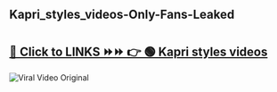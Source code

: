 
 ## Kapri_styles_videos-Only-Fans-Leaked

# <h2><a href="https://clipsfans.com/Kapri_styles_videos&ref=git">🔗 Click to LINKS ⏩⏩ 👉 🟢 Kapri styles videos </a></h2>

<a href="https://clipsfans.com/Kapri_styles_videos&ref=git" rel="nofollow" data-target="animated-image.originalLink"><img src="https://i.ibb.co.com/xMMVF88/686577567.gif" alt="Viral Video Original" style="max-width: 100%; display: inline-block;" data-target="animated-image.originalImage"></a>
